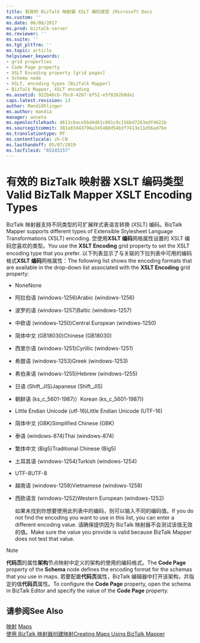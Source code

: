 ```yaml
---
title: 有效的 BizTalk 映射器 XSLT 编码类型 |Microsoft Docs
ms.custom: ''
ms.date: 06/08/2017
ms.prod: biztalk-server
ms.reviewer: ''
ms.suite: ''
ms.tgt_pltfrm: ''
ms.topic: article
helpviewer_keywords:
- grid properties
- Code Page property
- XSLT Encoding property [grid pages]
- Schema node
- XSLT, encoding types [BizTalk Mapper]
- BizTalk Mapper, XSLT encoding
ms.assetid: 922b46cb-7bc8-4267-bf52-e5f0262b8da1
caps.latest.revision: 13
author: MandiOhlinger
ms.author: mandia
manager: anneta
ms.openlocfilehash: d611c6ace56d4d61c891c9c156bd7263edf4622b
ms.sourcegitcommit: 381e83d43796a345488d54b3f7413e11d56ad7be
ms.translationtype: MT
ms.contentlocale: zh-CN
ms.lasthandoff: 05/07/2019
ms.locfileid: "65243157"
---
```

# <a name="valid-biztalk-mapper-xslt-encoding-types"></a><span data-ttu-id="f53c6-102">有效的 BizTalk 映射器 XSLT 编码类型</span><span class="sxs-lookup"><span data-stu-id="f53c6-102">Valid BizTalk Mapper XSLT Encoding Types</span></span>
<span data-ttu-id="f53c6-103">BizTalk 映射器支持不同类型的可扩展样式表语言转换 (XSLT) 编码。</span><span class="sxs-lookup"><span data-stu-id="f53c6-103">BizTalk Mapper supports different types of Extensible Stylesheet Language Transformations (XSLT) encoding.</span></span> <span data-ttu-id="f53c6-104">您使用**XSLT 编码**网格属性设置的 XSLT 编码您喜欢的类型。</span><span class="sxs-lookup"><span data-stu-id="f53c6-104">You use the **XSLT Encoding** grid property to set the XSLT encoding type that you prefer.</span></span> <span data-ttu-id="f53c6-105">以下列表显示了与关联的下拉列表中可用的编码格式**XSLT 编码**网格属性：</span><span class="sxs-lookup"><span data-stu-id="f53c6-105">The following list shows the encoding formats that are available in the drop-down list associated with the **XSLT Encoding** grid property:</span></span>  
  
- <span data-ttu-id="f53c6-106">None</span><span class="sxs-lookup"><span data-stu-id="f53c6-106">None</span></span>  
  
- <span data-ttu-id="f53c6-107">阿拉伯语 (windows-1256)</span><span class="sxs-lookup"><span data-stu-id="f53c6-107">Arabic (windows-1256)</span></span>  
  
- <span data-ttu-id="f53c6-108">波罗的语 (windows-1257)</span><span class="sxs-lookup"><span data-stu-id="f53c6-108">Baltic (windows-1257)</span></span>  
  
- <span data-ttu-id="f53c6-109">中欧语 (windows-1250)</span><span class="sxs-lookup"><span data-stu-id="f53c6-109">Central European (windows-1250)</span></span>  
  
- <span data-ttu-id="f53c6-110">简体中文 (GB18030)</span><span class="sxs-lookup"><span data-stu-id="f53c6-110">Chinese (GB18030)</span></span>  
  
- <span data-ttu-id="f53c6-111">西里尔语 (windows-1251)</span><span class="sxs-lookup"><span data-stu-id="f53c6-111">Cyrillic (windows-1251)</span></span>  
  
- <span data-ttu-id="f53c6-112">希腊语 (windows-1253)</span><span class="sxs-lookup"><span data-stu-id="f53c6-112">Greek (windows-1253)</span></span>  
  
- <span data-ttu-id="f53c6-113">希伯来语 (windows-1255)</span><span class="sxs-lookup"><span data-stu-id="f53c6-113">Hebrew (windows-1255)</span></span>  
  
- <span data-ttu-id="f53c6-114">日语 (Shift_JIS)</span><span class="sxs-lookup"><span data-stu-id="f53c6-114">Japanese (Shift_JIS)</span></span>  
  
- <span data-ttu-id="f53c6-115">朝鲜语 (ks_c_5601-1987)）</span><span class="sxs-lookup"><span data-stu-id="f53c6-115">Korean (ks_c_5601-1987))</span></span>  
  
- <span data-ttu-id="f53c6-116">Little Endian Unicode (utf-16)</span><span class="sxs-lookup"><span data-stu-id="f53c6-116">Little Endian Unicode (UTF-16)</span></span>  
  
- <span data-ttu-id="f53c6-117">简体中文 (GBK)</span><span class="sxs-lookup"><span data-stu-id="f53c6-117">Simplified Chinese (GBK)</span></span>  
  
- <span data-ttu-id="f53c6-118">泰语 (windows-874)</span><span class="sxs-lookup"><span data-stu-id="f53c6-118">Thai (windows-874)</span></span>  
  
- <span data-ttu-id="f53c6-119">繁体中文 (Big5)</span><span class="sxs-lookup"><span data-stu-id="f53c6-119">Traditional Chinese (Big5)</span></span>  
  
- <span data-ttu-id="f53c6-120">土耳其语 (windows-1254)</span><span class="sxs-lookup"><span data-stu-id="f53c6-120">Turkish (windows-1254)</span></span>  
  
- <span data-ttu-id="f53c6-121">UTF-8</span><span class="sxs-lookup"><span data-stu-id="f53c6-121">UTF-8</span></span>  
  
- <span data-ttu-id="f53c6-122">越南语 (windows-1258)</span><span class="sxs-lookup"><span data-stu-id="f53c6-122">Vietnamese (windows-1258)</span></span>  
  
- <span data-ttu-id="f53c6-123">西欧语言 (windows-1252)</span><span class="sxs-lookup"><span data-stu-id="f53c6-123">Western European (windows-1252)</span></span>  
  
  <span data-ttu-id="f53c6-124">如果未找到你想要使用此列表中的编码，则可以输入不同的编码值。</span><span class="sxs-lookup"><span data-stu-id="f53c6-124">If you do not find the encoding you want to use in this list, you can enter a different encoding value.</span></span> <span data-ttu-id="f53c6-125">请确保提供因为 BizTalk 映射器不会测试该值无效的值。</span><span class="sxs-lookup"><span data-stu-id="f53c6-125">Make sure the value you provide is valid because BizTalk Mapper does not test that value.</span></span>  
  
> [!NOTE]
>  <span data-ttu-id="f53c6-126">**代码页**的属性**架构**节点映射中定义的架构的使用的编码格式。</span><span class="sxs-lookup"><span data-stu-id="f53c6-126">The **Code Page** property of the **Schema** node defines the encoding format for the schemas that you use in maps.</span></span> <span data-ttu-id="f53c6-127">若要配置**代码页**属性，BizTalk 编辑器中打开该架构，并指定的值**代码页**属性。</span><span class="sxs-lookup"><span data-stu-id="f53c6-127">To configure the **Code Page** property, open the schema in BizTalk Editor and specify the value of the **Code Page** property.</span></span>  
  
## <a name="see-also"></a><span data-ttu-id="f53c6-128">请参阅</span><span class="sxs-lookup"><span data-stu-id="f53c6-128">See Also</span></span>  
 <span data-ttu-id="f53c6-129">[映射](../core/maps.md) </span><span class="sxs-lookup"><span data-stu-id="f53c6-129">[Maps](../core/maps.md) </span></span>  
 [<span data-ttu-id="f53c6-130">使用 BizTalk 映射器创建映射</span><span class="sxs-lookup"><span data-stu-id="f53c6-130">Creating Maps Using BizTalk Mapper</span></span>](../core/creating-maps-using-biztalk-mapper.md)